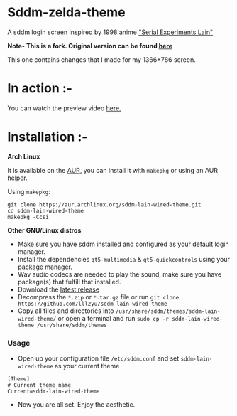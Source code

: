 # Sddm-zelda-theme

A sddm login screen inspired by 1998 anime ["Serial Experiments Lain"](https://myanimelist.net/anime/339/Serial_Experiments_Lain)

**Note-
This is a fork.
Original version can be found [here](https://gitlab.com/mixedCase/sddm-lain-wired-theme)**

This one contains changes that I made for my 1366*786 screen.

# In action :-
You can watch the preview video [here.](https://youtu.be/M-p7cHx4OM0)

# Installation :-
**Arch Linux**

It is available on the [AUR](https://aur.archlinux.org/packages/sddm-lain-wired-theme), you can install it with `makepkg` or using an AUR helper.

Using `makepkg`:

```shell
git clone https://aur.archlinux.org/sddm-lain-wired-theme.git
cd sddm-lain-wired-theme
makepkg -Ccsi
```

**Other GNU/Linux distros**
- Make sure you have sddm installed and configured as your default login manager.
- Install the dependencies ```qt5-multimedia``` & ```qt5-quickcontrols``` using your package manager.
- Wav audio codecs are needed to play the sound, make sure you have package(s) that fulfill that installed. 
- Download the [latest release](https://github.com/lll2yu/sddm-lain-wired-theme/releases/latest)
- Decompress the `*.zip` or `*.tar.gz` file or run `git clone https://github.com/lll2yu/sddm-lain-wired-theme`
- Copy all files and directories into `/usr/share/sddm/themes/sddm-lain-wired-theme/` or open a terminal and run `sudo cp -r sddm-lain-wired-theme /usr/share/sddm/themes`

### Usage
- Open up your configuration file `/etc/sddm.conf` and set `sddm-lain-wired-theme` as your current theme

```shell
[Theme]
# Current theme name
Current=sddm-lain-wired-theme
```
- Now you are all set. Enjoy the aesthetic.
